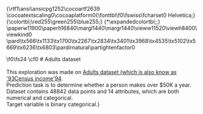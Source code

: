 {\rtf1\ansi\ansicpg1252\cocoartf2639
\cocoatextscaling0\cocoaplatform0{\fonttbl\f0\fswiss\fcharset0 Helvetica;}
{\colortbl;\red255\green255\blue255;}
{\*\expandedcolortbl;;}
\paperw11900\paperh16840\margl1440\margr1440\vieww11520\viewh8400\viewkind0
\pard\tx566\tx1133\tx1700\tx2267\tx2834\tx3401\tx3968\tx4535\tx5102\tx5669\tx6236\tx6803\pardirnatural\partightenfactor0

\f0\fs24 \cf0 # Adults dataset\
\
This exploration was made on [Adults dataset (which is also know as \'93Census income\'94](https://archive.ics.uci.edu/ml/datasets/Adult).\
Prediction task is to determine whether a person makes over $50K a year.\
Dataset contains 48842 data points and 14 attributes, which are both numerical and categorical.\
Target variable is binary categorical.}